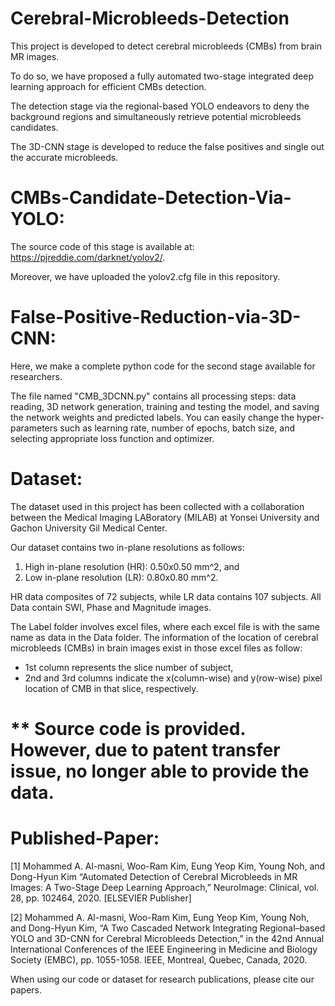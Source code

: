 # Cerebral-Microbleeds-Detection

This project is developed to detect cerebral microbleeds (CMBs) from brain MR images. 

To do so, we have proposed a fully automated two-stage integrated deep learning approach for efficient CMBs detection. 

The detection stage via the regional-based YOLO endeavors to deny the background regions and simultaneously retrieve potential microbleeds candidates. 

The 3D-CNN stage is developed to reduce the false positives and single out the accurate microbleeds.


# CMBs-Candidate-Detection-Via-YOLO:

The source code of this stage is available at: https://pjreddie.com/darknet/yolov2/.

Moreover, we have uploaded the yolov2.cfg file in this repository.

# False-Positive-Reduction-via-3D-CNN:

Here, we make a complete python code for the second stage available for researchers.

The file named "CMB_3DCNN.py" contains all processing steps: data reading, 3D network generation, training and testing the model, and saving the network weights and predicted labels.
You can easily change the hyper-parameters such as learning rate, number of epochs, batch size, and selecting appropriate loss function and optimizer.

# Dataset:
The dataset used in this project has been collected with a collaboration between the Medical Imaging LABoratory (MILAB) at Yonsei University and Gachon University Gil Medical Center.

Our dataset contains two in-plane resolutions as follows:
1. High in-plane resolution (HR): 0.50x0.50 mm^2, and
2. Low in-plane resolution (LR): 0.80x0.80 mm^2.

HR data composites of 72 subjects, while LR data contains 107 subjects.
All Data contain SWI, Phase and Magnitude images.

The Label folder involves excel files, where each excel file is with the same name as data in the Data folder.
The information of the location of cerebral microbleeds (CMBs) in brain images exist in those excel files as follow:
- 1st column represents the slice number of subject,
- 2nd and 3rd columns indicate the x(column-wise) and y(row-wise) pixel location of CMB in that slice, respectively.

 # ** Source code is provided. However, due to patent transfer issue, no longer able to provide the data.

# Published-Paper:

[1] Mohammed A. Al-masni, Woo-Ram Kim, Eung Yeop Kim, Young Noh, and Dong-Hyun Kim “Automated Detection of Cerebral Microbleeds in MR Images: A Two-Stage Deep Learning Approach,” NeuroImage: Clinical, vol. 28, pp. 102464, 2020. [ELSEVIER Publisher]

[2] Mohammed A. Al-masni, Woo-Ram Kim, Eung Yeop Kim, Young Noh, and Dong-Hyun Kim, “A Two Cascaded Network Integrating Regional–based YOLO and 3D-CNN for Cerebral Microbleeds Detection,” in the 42nd Annual International Conferences of the IEEE Engineering in Medicine and Biology Society (EMBC), pp. 1055-1058. IEEE, Montreal, Quebec, Canada, 2020.

When using our code or dataset for research publications, please cite our papers.


